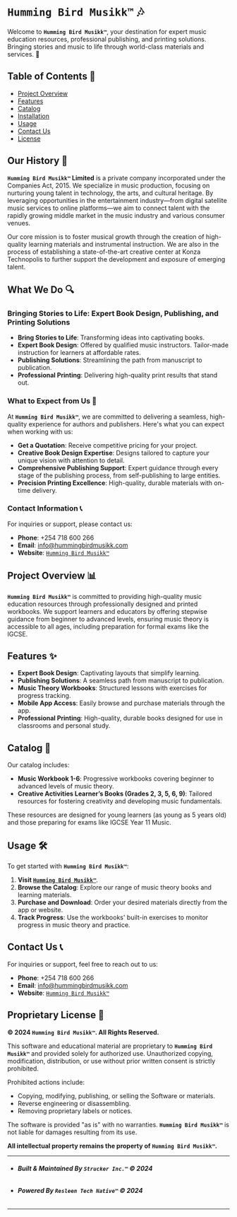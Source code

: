 # `Humming Bird Musikk™` 🎶

Welcome to **`Humming Bird Musikk™`**, your destination for expert music education resources, professional publishing, and printing solutions. Bringing stories and music to life through world-class materials and services. 🎵

## Table of Contents 📑
- [Project Overview](#project-overview)
- [Features](#features)
- [Catalog](#catalog)
- [Installation](#installation)
- [Usage](#usage)
- [Contact Us](#contact-us)
- [License](#license)

## Our History 📜

**`Humming Bird Musikk™` Limited** is a private company incorporated under the Companies Act, 2015. We specialize in music production, focusing on nurturing young talent in technology, the arts, and cultural heritage. By leveraging opportunities in the entertainment industry—from digital satellite music services to online platforms—we aim to connect talent with the rapidly growing middle market in the music industry and various consumer venues.

Our core mission is to foster musical growth through the creation of high-quality learning materials and instrumental instruction. We are also in the process of establishing a state-of-the-art creative center at Konza Technopolis to further support the development and exposure of emerging talent.

## What We Do 🔍

### Bringing Stories to Life: Expert Book Design, Publishing, and Printing Solutions

- **Bring Stories to Life**: Transforming ideas into captivating books.
- **Expert Book Design**: Offered by qualified music instructors. Tailor-made instruction for learners at affordable rates.
- **Publishing Solutions**: Streamlining the path from manuscript to publication.
- **Professional Printing**: Delivering high-quality print results that stand out.

### What to Expect from Us 🎯

At **`Humming Bird Musikk™`**, we are committed to delivering a seamless, high-quality experience for authors and publishers. Here's what you can expect when working with us:

- **Get a Quotation**: Receive competitive pricing for your project.
- **Creative Book Design Expertise**: Designs tailored to capture your unique vision with attention to detail.
- **Comprehensive Publishing Support**: Expert guidance through every stage of the publishing process, from self-publishing to large entities.
- **Precision Printing Excellence**: High-quality, durable materials with on-time delivery.


### Contact Information 📞

For inquiries or support, please contact us:

- **Phone**: +254 718 600 266
- **Email**: info@hummingbirdmusikk.com
- **Website**: [`Humming Bird Musikk™`](https://hummingbirdmusikk.com)

## Project Overview 📊

**`Humming Bird Musikk™`** is committed to providing high-quality music education resources through professionally designed and printed workbooks. We support learners and educators by offering stepwise guidance from beginner to advanced levels, ensuring music theory is accessible to all ages, including preparation for formal exams like the IGCSE.

## Features ✨

- **Expert Book Design**: Captivating layouts that simplify learning.
- **Publishing Solutions**: A seamless path from manuscript to publication.
- **Music Theory Workbooks**: Structured lessons with exercises for progress tracking.
- **Mobile App Access**: Easily browse and purchase materials through the app.
- **Professional Printing**: High-quality, durable books designed for use in classrooms and personal study.

## Catalog 🎼

Our catalog includes:

- **Music Workbook 1-6**: Progressive workbooks covering beginner to advanced levels of music theory.
- **Creative Activities Learner’s Books (Grades 2, 3, 5, 6, 9)**: Tailored resources for fostering creativity and developing music fundamentals.

These resources are designed for young learners (as young as 5 years old) and those preparing for exams like IGCSE Year 11 Music.

## Usage 🛠️

To get started with **`Humming Bird Musikk™`**:

1. **Visit [`Humming Bird Musikk™`](https://hummingbirdmusikk.com)**.
2. **Browse the Catalog**: Explore our range of music theory books and learning materials.
3. **Purchase and Download**: Order your desired materials directly from the app or website.
4. **Track Progress**: Use the workbooks' built-in exercises to monitor progress in music theory and practice.

## Contact Us 📞

For inquiries or support, feel free to reach out to us:

- **Phone**: +254 718 600 266
- **Email**: info@hummingbirdmusikk.com
- **Website**: [`Humming Bird Musikk™`](https://hummingbirdmusikk.com)

## Proprietary License 📜

**&copy; 2024 `Humming Bird Musikk™`. All Rights Reserved.**

This software and educational material are proprietary to **`Humming Bird Musikk™`** and provided solely for authorized use. Unauthorized copying, modification, distribution, or use without prior written consent is strictly prohibited.

Prohibited actions include:
- Copying, modifying, publishing, or selling the Software or materials.
- Reverse engineering or disassembling.
- Removing proprietary labels or notices.

The software is provided "as is" with no warranties. **`Humming Bird Musikk™`** is not liable for damages resulting from its use.

**All intellectual property remains the property of `Humming Bird Musikk™`.**

---

- ###### **Built & Maintained By `Strucker Inc.™` &copy; 2024**
- ###### **Powered By `Resleen Tech Native™` &copy; 2024**

---
